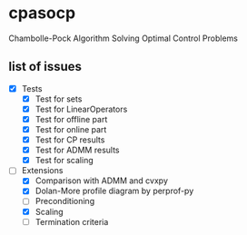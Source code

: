 # cpasocp
Chambolle-Pock Algorithm Solving Optimal Control Problems

## list of issues
- [x] Tests
    - [x] Test for sets
    - [x] Test for LinearOperators
    - [x] Test for offline part
    - [x] Test for online part
    - [x] Test for CP results
    - [x] Test for ADMM results
    - [x] Test for scaling
    
- [ ] Extensions
    - [x] Comparison with ADMM and cvxpy
    - [x] Dolan-More profile diagram by perprof-py
    - [ ] Preconditioning
    - [x] Scaling
    - [ ] Termination criteria